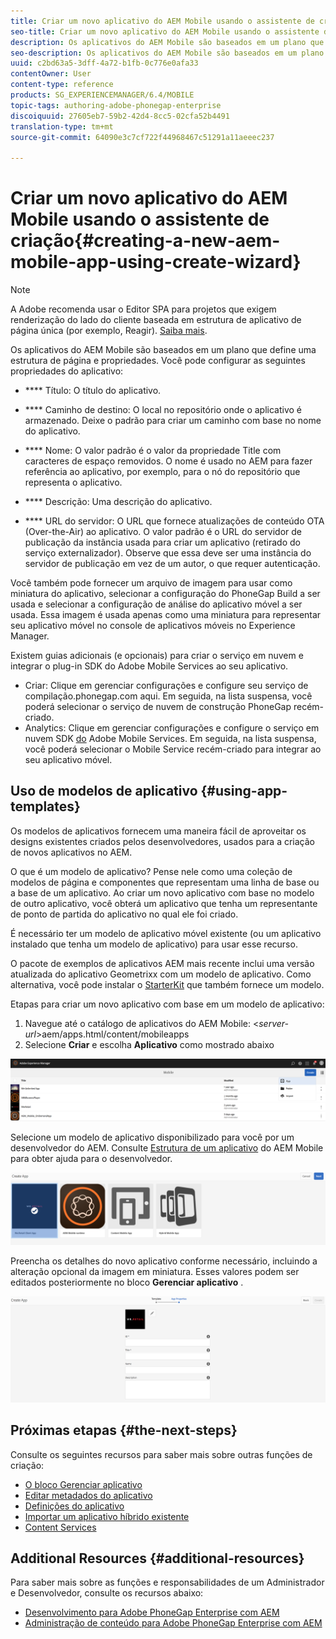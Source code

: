 ```yaml
---
title: Criar um novo aplicativo do AEM Mobile usando o assistente de criação
seo-title: Criar um novo aplicativo do AEM Mobile usando o assistente de criação
description: Os aplicativos do AEM Mobile são baseados em um plano que define uma estrutura de página e propriedades. Siga esta página para saber como criar um novo aplicativo com base em um modelo de aplicativo.
seo-description: Os aplicativos do AEM Mobile são baseados em um plano que define uma estrutura de página e propriedades. Siga esta página para saber como criar um novo aplicativo com base em um modelo de aplicativo.
uuid: c2bd63a5-3dff-4a72-b1fb-0c776e0afa33
contentOwner: User
content-type: reference
products: SG_EXPERIENCEMANAGER/6.4/MOBILE
topic-tags: authoring-adobe-phonegap-enterprise
discoiquuid: 27605eb7-59b2-42d4-8cc5-02cfa52b4491
translation-type: tm+mt
source-git-commit: 64090e3c7cf722f44968467c51291a11aeeec237

---
```



# Criar um novo aplicativo do AEM Mobile usando o assistente de criação{#creating-a-new-aem-mobile-app-using-create-wizard}

>[!NOTE]
>
>A Adobe recomenda usar o Editor SPA para projetos que exigem renderização do lado do cliente baseada em estrutura de aplicativo de página única (por exemplo, Reagir). [Saiba mais](/help/sites-developing/spa-overview.md).

Os aplicativos do AEM Mobile são baseados em um plano que define uma estrutura de página e propriedades. Você pode configurar as seguintes propriedades do aplicativo:

* **** Título: O título do aplicativo.
* **** Caminho de destino: O local no repositório onde o aplicativo é armazenado. Deixe o padrão para criar um caminho com base no nome do aplicativo.

* **** Nome: O valor padrão é o valor da propriedade Title com caracteres de espaço removidos. O nome é usado no AEM para fazer referência ao aplicativo, por exemplo, para o nó do repositório que representa o aplicativo.
* **** Descrição: Uma descrição do aplicativo.
* **** URL do servidor: O URL que fornece atualizações de conteúdo OTA (Over-the-Air) ao aplicativo. O valor padrão é o URL do servidor de publicação da instância usada para criar um aplicativo (retirado do serviço externalizador). Observe que essa deve ser uma instância do servidor de publicação em vez de um autor, o que requer autenticação.

Você também pode fornecer um arquivo de imagem para usar como miniatura do aplicativo, selecionar a configuração do PhoneGap Build a ser usada e selecionar a configuração de análise do aplicativo móvel a ser usada. Essa imagem é usada apenas como uma miniatura para representar seu aplicativo móvel no console de aplicativos móveis no Experience Manager.

Existem guias adicionais (e opcionais) para criar o serviço em nuvem e integrar o plug-in SDK do Adobe Mobile Services ao seu aplicativo.

* Criar: Clique em gerenciar configurações e configure seu serviço de compilação.phonegap.com aqui. Em seguida, na lista suspensa, você poderá selecionar o serviço de nuvem de construção PhoneGap recém-criado.
* Analytics: Clique em gerenciar configurações e configure o serviço em nuvem SDK [do](https://marketing.adobe.com/developer/en_US/get-started/mobile/c-measuring-mobile-applications) Adobe Mobile Services. Em seguida, na lista suspensa, você poderá selecionar o Mobile Service recém-criado para integrar ao seu aplicativo móvel.

## Uso de modelos de aplicativo {#using-app-templates}

Os modelos de aplicativos fornecem uma maneira fácil de aproveitar os designs existentes criados pelos desenvolvedores, usados para a criação de novos aplicativos no AEM.

O que é um modelo de aplicativo? Pense nele como uma coleção de modelos de página e componentes que representam uma linha de base ou a base de um aplicativo.
Ao criar um novo aplicativo com base no modelo de outro aplicativo, você obterá um aplicativo que tenha um representante de ponto de partida do aplicativo no qual ele foi criado.

É necessário ter um modelo de aplicativo móvel existente (ou um aplicativo instalado que tenha um modelo de aplicativo) para usar esse recurso.

O pacote de exemplos de aplicativos AEM mais recente inclui uma versão atualizada do aplicativo Geometrixx com um modelo de aplicativo. Como alternativa, você pode instalar o [StarterKit](https://github.com/Adobe-Marketing-Cloud-Apps/aem-phonegap-starter-kit) que também fornece um modelo.

Etapas para criar um novo aplicativo com base em um modelo de aplicativo:

1. Navegue até o catálogo de aplicativos do AEM Mobile: &lt;*server-url*>aem/apps.html/content/mobileapps
1. Selecione **Criar** e escolha **Aplicativo** como mostrado abaixo

![chlimage_1-158](assets/chlimage_1-158.png)

Selecione um modelo de aplicativo disponibilizado para você por um desenvolvedor do AEM. Consulte [Estrutura de um aplicativo](/help/mobile/phonegap-structure-an-app.md) do AEM Mobile para obter ajuda para o desenvolvedor.

![chlimage_1-159](assets/chlimage_1-159.png)

Preencha os detalhes do novo aplicativo conforme necessário, incluindo a alteração opcional da imagem em miniatura. Esses valores podem ser editados posteriormente no bloco **Gerenciar aplicativo** .

![chlimage_1-160](assets/chlimage_1-160.png)

## Próximas etapas {#the-next-steps}

Consulte os seguintes recursos para saber mais sobre outras funções de criação:

* [O bloco Gerenciar aplicativo](/help/mobile/phonegap-app-details-tile.md)
* [Editar metadados do aplicativo](/help/mobile/phonegap-editmetadata.md)
* [Definições do aplicativo](/help/mobile/phonegap-app-definitions.md)
* [Importar um aplicativo híbrido existente](/help/mobile/phonegap-adding-content-to-imported-app.md)
* [Content Services](/help/mobile/develop-content-as-a-service.md)

## Additional Resources {#additional-resources}

Para saber mais sobre as funções e responsabilidades de um Administrador e Desenvolvedor, consulte os recursos abaixo:

* [Desenvolvimento para Adobe PhoneGap Enterprise com AEM](/help/mobile/developing-in-phonegap.md)
* [Administração de conteúdo para Adobe PhoneGap Enterprise com AEM](/help/mobile/administer-phonegap.md)
